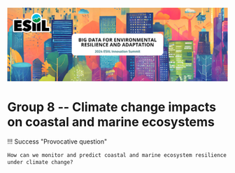 ![](./assets/esiil_content/Summit_Header.png)

# Group 8 -- Climate change impacts on coastal and marine ecosystems

!!! Success "Provocative question"

    How can we monitor and predict coastal and marine ecosystem resilience under climate change?



